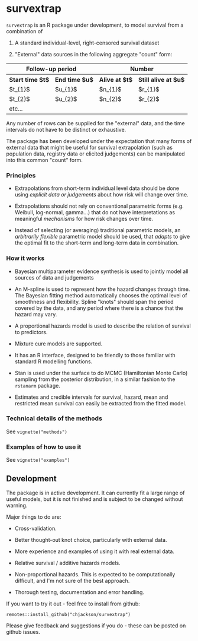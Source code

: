 # survextrap 

`survextrap` is an R package under development, to model survival from a combination of 

1. A standard individual-level, right-censored survival dataset

2. "External" data sources in the following aggregate "count" form:

<table> 
<tr>
<th colspan="2">Follow-up period </th>
<th colspan="2">Number</th>
</tr> 
<tr><th>Start time $t$</th><th>End time $u$</th><th>Alive at $t$</th><th>Still alive at $u$</th></tr>

<tr>
<td> $t_{1}$ </td>
<td> $u_{1}$ </td>
<td> $n_{1}$ </td>
<td> $r_{1}$ </td>
</tr>

<tr>
<td> $t_{2}$ </td>
<td> $u_{2}$ </td>
<td> $n_{2}$ </td>
<td> $r_{2}$ </td>
</tr>

<tr>
<td>etc...</td>
<td></td>
<td></td>
<td></td>

</tr>

</table>

Any number of rows can be supplied for the "external" data, and the time intervals do not have to be distinct or exhaustive. 

The package has been developed under the expectation that many forms of external data that might be useful for survival extrapolation (such as population data, registry data or elicited judgements) can be manipulated into this common "count" form.

### Principles

* Extrapolations from short-term individual level data should be done using _explicit data or judgements_ about how risk will change over time. 

* Extrapolations should not rely on conventional parametric forms (e.g. Weibull, log-normal, gamma...) that do not have interpretations as meaningful _mechanisms_ for how risk changes over time.

* Instead of selecting (or averaging) traditional parametric models, an _arbitrarily flexible_ parametric model should be used, that _adapts_ to give the optimal fit to the short-term and long-term data in combination.


### How it works 

* Bayesian multiparameter evidence synthesis is used to jointly model all sources of data and judgements 

* An M-spline is used to represent how the hazard changes through time.  The Bayesian fitting method automatically chooses the optimal level of smoothness and flexibility.  Spline "knots" should span the period covered by the data, and any period where there is a chance that the hazard may vary.

* A proportional hazards model is used to describe the relation of survival to predictors. 

* Mixture cure models are supported.

* It has an R interface, designed to be friendly to those familiar with standard R modelling functions.

* Stan is used under the surface to do MCMC (Hamiltonian Monte Carlo) sampling from the posterior distribution, in a similar fashion to the `rstanarm` package. 

* Estimates and credible intervals for survival, hazard, mean and restricted mean survival can easily be extracted from the fitted model.


### Technical details of the methods

See `vignette("methods")`


### Examples of how to use it 

See `vignette("examples")`


## Development 

The package is in active development.  It can currently fit a large range of useful models, but it is not finished and is subject to be changed without warning.

Major things to do are:

* Cross-validation.

* Better thought-out knot choice, particularly with external data.

* More experience and examples of using it with real external data.

* Relative survival / additive hazards models. 

* Non-proportional hazards.  This is expected to be computationally difficult, and I'm not sure of the best approach.

* Thorough testing, documentation and error handling.

If you want to try it out - feel free to install from github:

```{r}
remotes::install_github("chjackson/survextrap")
```

Please give feedback and suggestions if you do - these can be posted on github issues.
